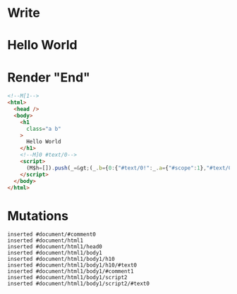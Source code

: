 # Write
  <!M[1><h1 class="a b">Hello World</h1><!M]0 #text/0><script>(M$h=[]).push(_=>(_.b={0:{"#text/0!":_.a={"#scope":1},"#text/0(":"h1","#scope":0},1:_.a}),[])</script>


# Render "End"
```html
<!--M[1-->
<html>
  <head />
  <body>
    <h1
      class="a b"
    >
      Hello World
    </h1>
    <!--M]0 #text/0-->
    <script>
      (M$h=[]).push(_=&gt;(_.b={0:{"#text/0!":_.a={"#scope":1},"#text/0(":"h1","#scope":0},1:_.a}),[])
    </script>
  </body>
</html>
```

# Mutations
```
inserted #document/#comment0
inserted #document/html1
inserted #document/html1/head0
inserted #document/html1/body1
inserted #document/html1/body1/h10
inserted #document/html1/body1/h10/#text0
inserted #document/html1/body1/#comment1
inserted #document/html1/body1/script2
inserted #document/html1/body1/script2/#text0
```